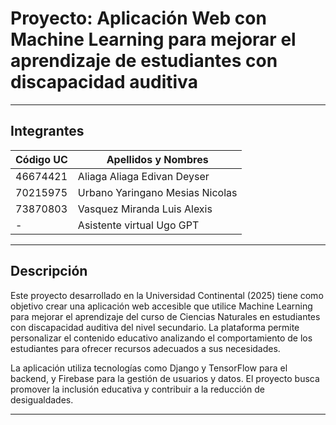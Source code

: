# Proyecto: Aplicación Web con Machine Learning para mejorar el aprendizaje de estudiantes con discapacidad auditiva

---

## Integrantes

| Código UC | Apellidos y Nombres              |
| --------- | ------------------------------- |
| 46674421  | Aliaga Aliaga Edivan Deyser     |
| 70215975  | Urbano Yaringano Mesias Nicolas |
| 73870803  | Vasquez Miranda Luis Alexis     |
| -         | Asistente virtual Ugo GPT        |

---

## Descripción

Este proyecto desarrollado en la Universidad Continental (2025) tiene como objetivo crear una aplicación web accesible que utilice Machine Learning para mejorar el aprendizaje del curso de Ciencias Naturales en estudiantes con discapacidad auditiva del nivel secundario. La plataforma permite personalizar el contenido educativo analizando el comportamiento de los estudiantes para ofrecer recursos adecuados a sus necesidades.

La aplicación utiliza tecnologías como Django y TensorFlow para el backend, y Firebase para la gestión de usuarios y datos. El proyecto busca promover la inclusión educativa y contribuir a la reducción de desigualdades.

---
